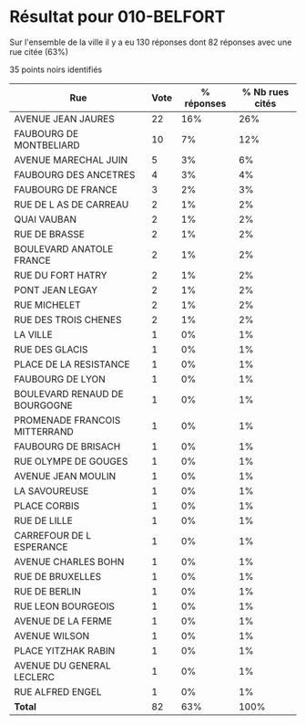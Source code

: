 # Résultat pour 010-BELFORT

Sur l'ensemble de la ville il y a eu 130 réponses dont 82 réponses avec une rue citée (63%)

35 points noirs identifiés

| Rue | Vote | % réponses | % Nb rues cités|
|-----|------|------------|----------------|
| AVENUE JEAN JAURES | 22 | 16% | 26%|
| FAUBOURG DE MONTBELIARD | 10 | 7% | 12%|
| AVENUE MARECHAL JUIN | 5 | 3% | 6%|
| FAUBOURG DES ANCETRES | 4 | 3% | 4%|
| FAUBOURG DE FRANCE | 3 | 2% | 3%|
| RUE DE L AS DE CARREAU | 2 | 1% | 2%|
| QUAI VAUBAN | 2 | 1% | 2%|
| RUE DE BRASSE | 2 | 1% | 2%|
| BOULEVARD ANATOLE FRANCE | 2 | 1% | 2%|
| RUE DU FORT HATRY | 2 | 1% | 2%|
| PONT JEAN LEGAY | 2 | 1% | 2%|
| RUE MICHELET | 2 | 1% | 2%|
| RUE DES TROIS CHENES | 2 | 1% | 2%|
| LA VILLE | 1 | 0% | 1%|
| RUE DES GLACIS | 1 | 0% | 1%|
| PLACE DE LA RESISTANCE | 1 | 0% | 1%|
| FAUBOURG DE LYON | 1 | 0% | 1%|
| BOULEVARD RENAUD DE BOURGOGNE | 1 | 0% | 1%|
| PROMENADE FRANCOIS MITTERRAND | 1 | 0% | 1%|
| FAUBOURG DE BRISACH | 1 | 0% | 1%|
| RUE OLYMPE DE GOUGES | 1 | 0% | 1%|
| AVENUE JEAN MOULIN | 1 | 0% | 1%|
| LA SAVOUREUSE | 1 | 0% | 1%|
| PLACE CORBIS | 1 | 0% | 1%|
| RUE DE LILLE | 1 | 0% | 1%|
| CARREFOUR DE L ESPERANCE | 1 | 0% | 1%|
| AVENUE CHARLES BOHN | 1 | 0% | 1%|
| RUE DE BRUXELLES | 1 | 0% | 1%|
| RUE DE BERLIN | 1 | 0% | 1%|
| RUE LEON BOURGEOIS | 1 | 0% | 1%|
| AVENUE DE LA FERME | 1 | 0% | 1%|
| AVENUE WILSON | 1 | 0% | 1%|
| PLACE YITZHAK RABIN | 1 | 0% | 1%|
| AVENUE DU GENERAL LECLERC | 1 | 0% | 1%|
| RUE ALFRED ENGEL | 1 | 0% | 1%|
| **Total** | 82 | 63% | 100%|
